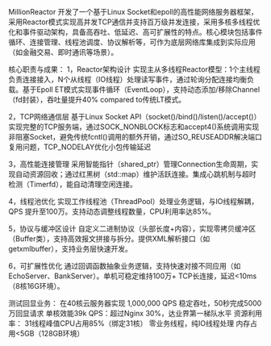 MillionReactor
开发了一个基于Linux Socket和epoll的高性能网络服务器框架，采用Reactor模式实现高并发TCP通信并支持百万级并发连接，采用多核多线程优化和事件驱动架构，具备高吞吐、低延迟、高可扩展性的特点。核心模块包括事件循环、连接管理、线程池调度、协议解析等，可作为底层网络库集成到实际应用（如金融交易、即时通讯等场景）。

核心职责与成果：
1，Reactor架构设计
实现主从多线程Reactor模型：1个主线程负责连接接入，N个从线程（IO线程）处理读写事件，通过轮询分配连接均衡负载。基于Epoll ET模式实现事件循环（EventLoop），支持动态添加/移除Channel（fd封装），吞吐量提升40% compared to传统LT模式。

2，TCP网络通信层
基于Linux Socket API（socket()/bind()/listen()/accept()）实现完整的TCP服务端，通过SOCK_NONBLOCK标志和accept4()系统调用实现非阻塞Socket，避免传统fcntl()调用的额外开销，通过SO_REUSEADDR解决端口复用问题，TCP_NODELAY优化小包传输延迟

3，高性能连接管理
采用智能指针（shared_ptr）管理Connection生命周期，实现自动资源回收；通过红黑树（std::map）维护活跃连接。集成心跳机制与超时检测（Timerfd），能自动清理空闲连接。

4，线程池优化
实现工作线程池（ThreadPool）处理业务逻辑，与IO线程解耦，QPS 提升至100万。支持动态调整线程数量，CPU利用率达85%。

5，协议与缓冲区设计
自定义二进制协议（头部长度+内容），实现零拷贝缓冲区（Buffer类），支持高效报文拼接与拆分。提供XML解析接口（如getxmlbuffer），支持业务层快速开发。

6，可扩展性优化
通过回调函数抽象业务逻辑，支持快速对接不同应用（如EchoServer、BankServer）。单机可稳定维持100万+ TCP长连接，延迟<10ms（8核16G环境）。

测试回显业务：
在40核云服务器实现 1,000,000 QPS 稳定吞吐，50秒完成5000万回显请求
单核效能39k QPS：超过Nginx 30%，达业界第一梯队水平
资源利用率：
31线程峰值CPU占用85%（绑定31核）
零业务线程，纯IO线程处理
内存占用<5GB（128GB环境）
